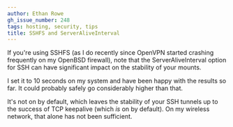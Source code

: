 ```yaml
---
author: Ethan Rowe
gh_issue_number: 248
tags: hosting, security, tips
title: SSHFS and ServerAliveInterval
---
```




If you're using SSHFS (as I do recently since OpenVPN started crashing frequently on my OpenBSD firewall), note that the ServerAliveInterval option for SSH can have significant impact on the stability of your mounts.

I set it to 10 seconds on my system and have been happy with the results so far.  It could probably safely go considerably higher than that.

It's not on by default, which leaves the stability of your SSH tunnels up to the success of TCP keepalive (which *is* on by default).  On my wireless network, that alone has not been sufficient.


